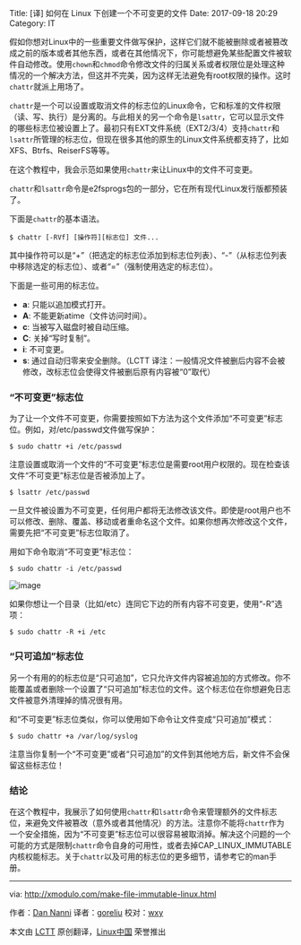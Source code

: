 Title: [译] 如何在 Linux 下创建一个不可变更的文件
Date: 2017-09-18 20:29
Category: IT

假如你想对Linux中的一些重要文件做写保护，这样它们就不能被删除或者被篡改成之前的版本或者其他东西，或者在其他情况下，你可能想避免某些配置文件被软件自动修改。使用`chown`和`chmod`命令修改文件的归属关系或者权限位是处理这种情况的一个解决方法，但这并不完美，因为这样无法避免有root权限的操作。这时`chattr`就派上用场了。

`chattr`是一个可以设置或取消文件的标志位的Linux命令，它和标准的文件权限（读、写、执行）是分离的。与此相关的另一个命令是`lsattr`，它可以显示文件的哪些标志位被设置上了。最初只有EXT文件系统（EXT2/3/4）支持`chattr`和`lsattr`所管理的标志位，但现在很多其他的原生的Linux文件系统都支持了，比如XFS、Btrfs、ReiserFS等等。

在这个教程中，我会示范如果使用`chattr`来让Linux中的文件不可变更。

`chattr`和`lsattr`命令是e2fsprogs包的一部分，它在所有现代Linux发行版都预装了。

下面是`chattr`的基本语法。

    $ chattr [-RVf] [操作符][标志位] 文件...

其中操作符可以是“+”（把选定的标志位添加到标志位列表）、“-”（从标志位列表中移除选定的标志位）、或者“=”（强制使用选定的标志位）。

下面是一些可用的标志位。

- **a**: 只能以追加模式打开。
- **A**: 不能更新atime（文件访问时间）。
- **c**: 当被写入磁盘时被自动压缩。
- **C**: 关掉“写时复制”。
- **i**: 不可变更。
- **s**: 通过自动归零来安全删除。（LCTT 译注：一般情况文件被删后内容不会被修改，改标志位会使得文件被删后原有内容被“0”取代）

### “不可变更”标志位 ###

为了让一个文件不可变更，你需要按照如下方法为这个文件添加“不可变更”标志位。例如，对/etc/passwd文件做写保护：

    $ sudo chattr +i /etc/passwd

注意设置或取消一个文件的“不可变更”标志位是需要root用户权限的。现在检查该文件“不可变更”标志位是否被添加上了。

    $ lsattr /etc/passwd

一旦文件被设置为不可变更，任何用户都将无法修改该文件。即使是root用户也不可以修改、删除、覆盖、移动或者重命名这个文件。如果你想再次修改这个文件，需要先把“不可变更”标志位取消了。

用如下命令取消“不可变更”标志位：

    $ sudo chattr -i /etc/passwd

![image](https://farm9.staticflickr.com/8613/16152651317_076a65cf50_b.jpg)

如果你想让一个目录（比如/etc）连同它下边的所有内容不可变更，使用“-R”选项：

    $ sudo chattr -R +i /etc

### “只可追加”标志位 ###

另一个有用的的标志位是“只可追加”，它只允许文件内容被追加的方式修改。你不能覆盖或者删除一个设置了“只可追加”标志位的文件。这个标志位在你想避免日志文件被意外清理掉的情况很有用。

和“不可变更”标志位类似，你可以使用如下命令让文件变成“只可追加”模式：

    $ sudo chattr +a /var/log/syslog

注意当你复制一个“不可变更”或者“只可追加”的文件到其他地方后，新文件不会保留这些标志位！

### 结论 ###

在这个教程中，我展示了如何使用`chattr`和`lsattr`命令来管理额外的文件标志位，来避免文件被篡改（意外或者其他情况）的方法。注意你不能将`chattr`作为一个安全措施，因为“不可变更”标志位可以很容易被取消掉。解决这个问题的一个可能的方式是限制`chattr`命令自身的可用性，或者去掉CAP_LINUX_IMMUTABLE内核权能标志。关于`chattr`以及可用的标志位的更多细节，请参考它的man手册。

--------------------------------------------------------------------------------

via: http://xmodulo.com/make-file-immutable-linux.html

作者：[Dan Nanni][a]
译者：[goreliu](https://github.com/goreliu)
校对：[wxy](https://github.com/wxy)

本文由 [LCTT](https://github.com/LCTT/TranslateProject) 原创翻译，[Linux中国](http://linux.cn/) 荣誉推出

[a]:http://xmodulo.com/author/nanni
